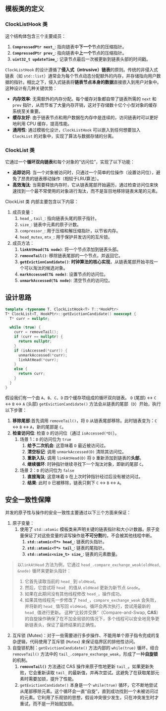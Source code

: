 ## 模板类的定义
### ClockListHook 类 
这个结构体包含三个主要成员：
1. **`CompressedPtr next_`**: 指向链表中**下一个**节点的压缩指针。
2. **`CompressedPtr prev_`**: 指向链表中**上一个**节点的压缩指针。
3. **`uint32_t updateTime_`**: 记录节点最后一次被更新到链表头部的时间戳。

`ClockListHook` 的设计遵循了**侵入式（intrusive）链表**的原则。传统的非侵入式链表（如 `std::list`）通常会为每个节点动态分配额外的内存，并存储指向用户数据的指针。相比之下，侵入式链表将**链表节点本身的数据**直接嵌入到用户对象中。
这种设计有几种关键优势：
- **内存效率**: 无需额外的内存分配。每个缓存对象都自带了链表所需的 `next` 和 `prev` 指针，从而节省了大量内存开销，这对于存储数十亿个小型对象的缓存系统至关重要。
- **缓存友好**: 由于链表节点和用户数据在内存中是连续的，访问链表时可以更好地利用 CPU 缓存，提高性能。
- **通用性**: 通过模板化设计，`ClockListHook` 可以嵌入到任何想要加入 `ClockList` 的对象中，实现了算法与数据存储的分离。

### ClockList 类 
它通过一个**循环双向链表**和每个对象的“访问位”，实现了以下功能：
- **追踪访问**: 当一个对象被访问时，只通过一个简单的位操作（设置访问位），避免了昂贵的链表移动操作（相较于LRU算法）。
- **高效淘汰**: 当需要释放内存时，它从链表尾部开始遍历，通过检查访问位来快速找到一个最不常使用的对象进行淘汰，而不是盲目地移除链表末尾的元素。

ClockList 类 内部主要包含以下内容：
1. 成员变量：
	1. `head_`, `tail_`: 指向链表头尾的原子指针。
	2. `size_`: 链表中元素的原子计数。
	3. `compressor_`: 用于压缩和解压缩指针，以节省内存。
	4. `head_mutex`, `mtx_`: 用于保护并发访问的互斥锁。
2. 成员方法：
	1. **`linkAtHead(T& node)`**: 将一个节点添加到链表头部。
	2. **`removeTail()`**: 移除链表尾部的一个节点，并返回它。
	3. **`getEvictionCandidate()`**: **时钟算法的核心实现**，从链表尾部开始寻找一个可以淘汰的候选对象。
	4. **`markAccessed(T& node)`**: 设置节点的访问位。
	5. **`unmarkAccessed(T& node)`**: 清空节点的访问位。

## 设计思路
```C++
template <typename T, ClockListHook<T> T::*HookPtr>
T* ClockList<T, HookPtr>::getEvictionCandidate() noexcept {
  T* curr = nullptr;

  while (true) {
    curr = removeTail();
    if (curr == nullptr) {
      return nullptr;
    }
    if (isAccessed(*curr)) {
      unmarkAccessed(*curr);
      linkAtHead(*curr);
    } 
    else {
      return curr;
    }
  }
}
```


假设我们有一个由 `A`、`B`、`C`、`D` 四个缓存项组成的循环双向链表。
`D` (尾部) <-> `C` <-> `B` <-> `A` (头部)
`getEvictionCandidate()` 方法会从链表的尾部（`D`）开始，执行以下步骤：
1. **移除尾部**:首先调用 `removeTail()`，将 `D` 从链表尾部移除。此时链表变为：`C` <-> `B` <-> `A`，新的尾部是 `C`。
2. **检查访问位**: 检查 `D` 的访问位（通过 `isAccessed(*D)`）。
	1. 场景 1：`D` 的访问位为 `true`
		1. **给予二次机会**: 这意味着 `D` 最近被访问过。
		2. **清空标记**: 调用 `unmarkAccessed(D)` 清除其访问位。
		3. **重新入队**: 调用 `linkAtHead(D)` 将 `D` 重新添加到链表的**头部**。
		4. **继续循环**: 时钟指针继续寻找下一个淘汰对象，即新的尾部 `C`。
	2. 场景 2：`D` 的访问位为 `false`
		1. **直接淘汰**: 这意味着 `D` 在上次时钟指针经过后没有被访问过。
		2. **结果**: 此时 `D` 已被移除，链表只剩下 `C` <-> `B` <-> `A`。

## 安全一致性保障
并发的原子性与操作的安全一致性主要通过以下三个方面来保证：
1. 原子变量：
	1. 使用了 `std::atomic` 模板类来声明关键的链表指针和大小计数器。原子变量保证了对这些变量的读写操作是**不可分割**的，不会被其他线程中断。
		1. **`std::atomic<T*> head_`**: 链表的头指针。
		2. **`std::atomic<T*> tail_`**: 链表的尾指针。
		3. **`std::atomic<size_t> size_`**: 链表的元素数量。

> 以`linkAtHead` 方法为例，它通过 `head_.compare_exchange_weak(oldHead, &node)` 循环来更新头指针：
> 1. 它首先读取当前的 `head_` 到 `oldHead`。
> 2. 然后，它尝试将 `head_` 的值从 `oldHead` 更新为新节点 `&node`。
> 3. 如果在此期间没有其他线程修改 `head_`，操作成功。
> 4. 如果其他线程先一步修改了 `head_`，`compare_exchange_weak` 会失败，并将新的 `head_` 值写回 `oldHead`。循环会再次执行，尝试用最新的 `head_` 值进行更新。
> 这种“比较并交换”（Compare-and-Swap, **CAS**）的自旋操作确保了在不加全局锁的情况下，多个线程可以安全地竞争更新链表头，保证了最终结果的正确性。

2. 互斥锁 (Mutex)：对于一些需要进行多步操作、不能用单个原子指令完成的复杂逻辑，代码使用了互斥锁 (`Mutex`) 来保证临界区的排他性访问。
3. 自旋锁机制：`getEvictionCandidate()` 方法内部的 `while(true)` 循环，结合 `removeTail()` 方法中的 `tail_.compare_exchange_weak`，形成了一种**自旋锁**的机制。
	1. **`removeTail()`** 方法通过 CAS 操作来原子性地更新 `tail_`。如果更新失败，它会重新读取 `tail_` 的最新值，并再次尝试。这避免了在获取尾部元素时需要加锁，提升了性能。
	2. `getEvictionCandidate()` 本身是一个 `while(true)` 循环，它不断地尝试从尾部移除元素。这个循环会一直“自旋”，直到成功找到一个未被访问过的元素。它利用了乐观锁的思想，假设冲突很少发生，只在冲突发生时才重试，而不是一开始就加锁。